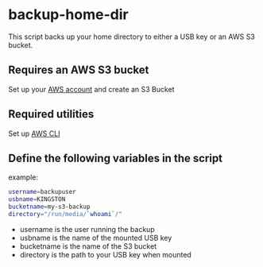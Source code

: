 # backup-home-dir
This script backs up your home directory to either a USB key or an AWS S3 bucket.

## Requires an AWS S3 bucket
Set up your [AWS account](https://aws.amazon.com) and create an S3 Bucket

## Required utilities
Set up [AWS CLI](http://docs.aws.amazon.com/cli/latest/userguide/cli-chap-getting-set-up.html)

## Define the following variables in the script
example:
```bash
username=backupuser
usbname=KINGSTON
bucketname=my-s3-backup
directory="/run/media/`whoami`/"
```
* username is the user running the backup
* usbname is the name of the mounted USB key
* bucketname is the name of the S3 bucket
* directory is the path to your USB key when mounted

